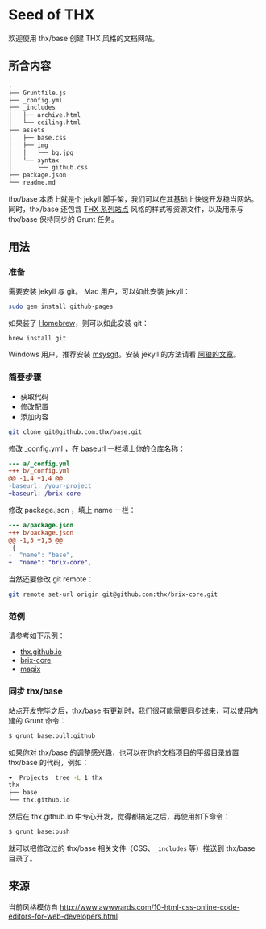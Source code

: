 # Seed of THX

欢迎使用 thx/base 创建 THX 风格的文档网站。

## 所含内容

```bash
.
├── Gruntfile.js
├── _config.yml
├── _includes
│   ├── archive.html
│   └── ceiling.html
├── assets
│   ├── base.css
│   ├── img
│   │   └── bg.jpg
│   └── syntax
│       └── github.css
├── package.json
└── readme.md
```

thx/base 本质上就是个 jekyll 脚手架，我们可以在其基础上快速开发稳当网站。同时，thx/base
还包含 [THX 系列站点](http://thx.alibaba-inc.com) 风格的样式等资源文件，以及用来与
thx/base 保持同步的 Grunt 任务。

## 用法

### 准备

需要安装 jekyll 与 git。 Mac 用户，可以如此安装 jekyll：

```bash
sudo gem install github-pages
```

如果装了 [Homebrew](http://brew.sh/)，则可以如此安装 git：

```bash
brew install git
```

Windows 用户，推荐安装 [msysgit](https://code.google.com/p/msysgit/)。安装 jekyll
的方法请看 [阿狼的文章](http://stormtea123.github.io/jekyll-window7.av/)。

### 简要步骤

- 获取代码
- 修改配置
- 添加内容

```bash
git clone git@github.com:thx/base.git
```

修改 _config.yml ，在 baseurl 一栏填上你的仓库名称：

```diff
--- a/_config.yml
+++ b/_config.yml
@@ -1,4 +1,4 @@
-baseurl: /your-project
+baseurl: /brix-core
```

修改 package.json ，填上 name 一栏：

```diff
--- a/package.json
+++ b/package.json
@@ -1,5 +1,5 @@
 {
-  "name": "base",
+  "name": "brix-core",
```

当然还要修改 git remote：

```bash
git remote set-url origin git@github.com:thx/brix-core.git
```

### 范例

请参考如下示例：

- [thx.github.io](https://github.com/thx/thx.github.io)
- [brix-core](https://github.com/thx/brix-core/tree/gh-pages)
- [magix](https://github.com/thx/magix/tree/gh-pages)

### 同步 thx/base

站点开发完毕之后，thx/base 有更新时，我们很可能需要同步过来，可以使用内建的 Grunt 命令：

```bash
$ grunt base:pull:github
```

如果你对 thx/base 的调整感兴趣，也可以在你的文档项目的平级目录放置 thx/base 的代码，例如：

```bash
➜  Projects  tree -L 1 thx
thx
├── base
└── thx.github.io
```

然后在 thx.github.io 中专心开发，觉得都搞定之后，再使用如下命令：

```bash
$ grunt base:push
```

就可以把修改过的 thx/base 相关文件（CSS、`_includes` 等）推送到 thx/base 目录了。

## 来源

当前风格模仿自 http://www.awwwards.com/10-html-css-online-code-editors-for-web-developers.html

